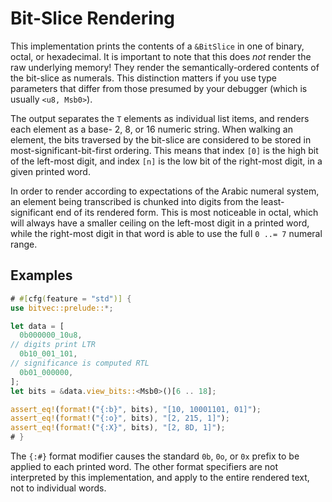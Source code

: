 # Bit-Slice Rendering

This implementation prints the contents of a `&BitSlice` in one of binary,
octal, or hexadecimal. It is important to note that this does *not* render the
raw underlying memory! They render the semantically-ordered contents of the
bit-slice as numerals. This distinction matters if you use type parameters that
differ from those presumed by your debugger (which is usually `<u8, Msb0>`).

The output separates the `T` elements as individual list items, and renders each
element as a base- 2, 8, or 16 numeric string. When walking an element, the bits
traversed by the bit-slice are considered to be stored in
most-significant-bit-first ordering. This means that index `[0]` is the high bit
of the left-most digit, and index `[n]` is the low bit of the right-most digit,
in a given printed word.

In order to render according to expectations of the Arabic numeral system, an
element being transcribed is chunked into digits from the least-significant end
of its rendered form. This is most noticeable in octal, which will always have a
smaller ceiling on the left-most digit in a printed word, while the right-most
digit in that word is able to use the full `0 ..= 7` numeral range.

## Examples

```rust
# #[cfg(feature = "std")] {
use bitvec::prelude::*;

let data = [
  0b000000_10u8,
// digits print LTR
  0b10_001_101,
// significance is computed RTL
  0b01_000000,
];
let bits = &data.view_bits::<Msb0>()[6 .. 18];

assert_eq!(format!("{:b}", bits), "[10, 10001101, 01]");
assert_eq!(format!("{:o}", bits), "[2, 215, 1]");
assert_eq!(format!("{:X}", bits), "[2, 8D, 1]");
# }
```

The `{:#}` format modifier causes the standard `0b`, `0o`, or `0x` prefix to be
applied to each printed word. The other format specifiers are not interpreted by
this implementation, and apply to the entire rendered text, not to individual
words.
